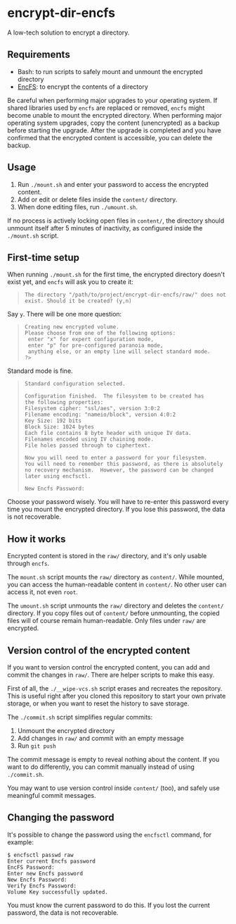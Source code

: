 encrypt-dir-encfs
=================

A low-tech solution to encrypt a directory.

Requirements
------------

- Bash: to run scripts to safely mount and unmount the encrypted directory
- [EncFS][1]: to encrypt the contents of a directory

Be careful when performing major upgrades to your operating system.
If shared libraries used by `encfs` are replaced or removed,
`encfs` might become unable to mount the encrypted directory.
When performing major operating system upgrades,
copy the content (unencrypted) as a backup before starting the upgrade.
After the upgrade is completed and you have confirmed that the
encrypted content is accessible, you can delete the backup.

Usage
-----

1. Run `./mount.sh` and enter your password to access the encrypted content.
2. Add or edit or delete files inside the `content/` directory.
3. When done editing files, run `./umount.sh`.

If no process is actively locking open files in `content/`,
the directory should unmount itself after 5 minutes of inactivity,
as configured inside the `./mount.sh` script.

First-time setup
----------------

When running `./mount.sh` for the first time,
the encrypted directory doesn't exist yet,
and `encfs` will ask you to create it:

>     The directory "/path/to/project/encrypt-dir-encfs/raw/" does not exist. Should it be created? (y,n)

Say `y`. There will be one more question:

>     Creating new encrypted volume.
>     Please choose from one of the following options:
>      enter "x" for expert configuration mode,
>      enter "p" for pre-configured paranoia mode,
>      anything else, or an empty line will select standard mode.
>     ?>

Standard mode is fine.

>     Standard configuration selected.
> 
>     Configuration finished.  The filesystem to be created has
>     the following properties:
>     Filesystem cipher: "ssl/aes", version 3:0:2
>     Filename encoding: "nameio/block", version 4:0:2
>     Key Size: 192 bits
>     Block Size: 1024 bytes
>     Each file contains 8 byte header with unique IV data.
>     Filenames encoded using IV chaining mode.
>     File holes passed through to ciphertext.
> 
>     Now you will need to enter a password for your filesystem.
>     You will need to remember this password, as there is absolutely
>     no recovery mechanism.  However, the password can be changed
>     later using encfsctl.
> 
>     New Encfs Password:

Choose your password wisely.
You will have to re-enter this password every time you mount the encrypted directory.
If you lose this password, the data is not recoverable.

How it works
------------

Encrypted content is stored in the `raw/` directory,
and it's only usable through `encfs`.

The `mount.sh` script mounts the `raw/` directory as `content/`.
While mounted,
you can access the human-readable content in `content/`.
No other user can access it, not even `root`.

The `umount.sh` script unmounts the `raw/` directory and deletes the `content/` directory.
If you copy files out of `content/` before unmounting,
the copied files will of course remain human-readable.
Only files under `raw/` are encrypted.

Version control of the encrypted content
----------------------------------------

If you want to version control the encrypted content,
you can add and commit the changes in `raw/`.
There are helper scripts to make this easy.

First of all,
the `./__wipe-vcs.sh` script erases and recreates the repository.
This is useful right after you cloned this repository to start your own private storage,
or when you want to reset the history to save storage.

The `./commit.sh` script simplifies regular commits:

1. Unmount the encrypted directory
2. Add changes in `raw/` and commit with an empty message
3. Run `git push`

The commit message is empty to reveal nothing about the content.
If you want to do differently,
you can commit manually instead of using `./commit.sh`.

You may want to use version control inside `content/` (too),
and safely use meaningful commit messages.

Changing the password
---------------------

It's possible to change the password using the `encfsctl` command, for example:

    $ encfsctl passwd raw
    Enter current Encfs password
    EncFS Password:
    Enter new Encfs password
    New Encfs Password:
    Verify Encfs Password:
    Volume Key successfully updated.

You must know the current password to do this.
If you lost the current password,
the data is not recoverable.

[1]: https://en.wikipedia.org/wiki/EncFS
